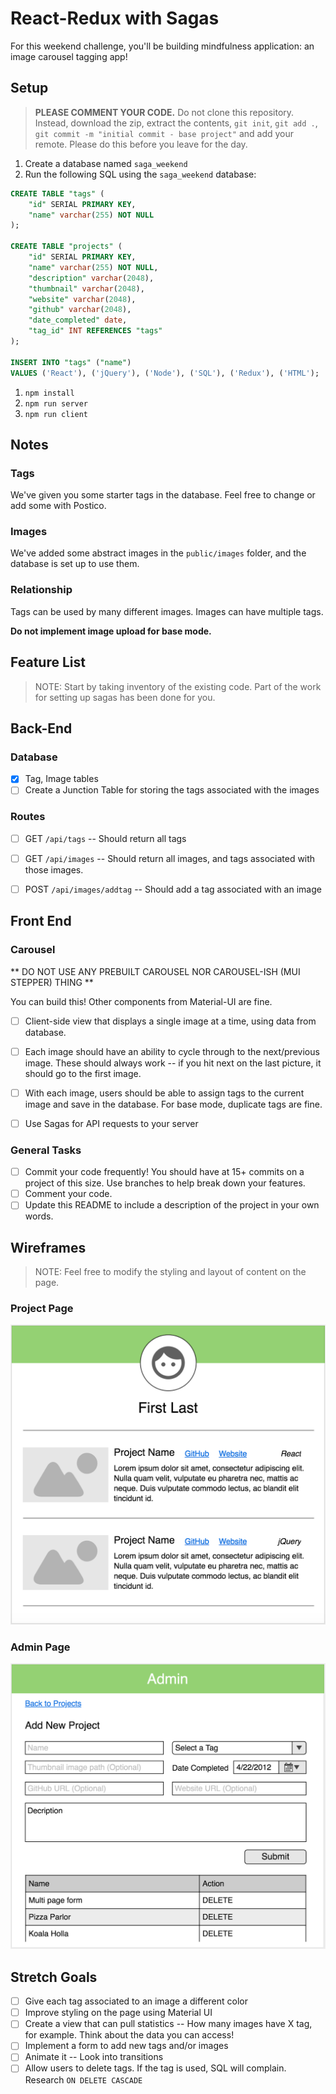# React-Redux with Sagas

For this weekend challenge, you'll be building mindfulness application: an image carousel tagging app!  

## Setup

> **PLEASE COMMENT YOUR CODE.** Do not clone this repository. Instead, download the zip, extract the contents, `git init`, `git add .`, `git commit -m "initial commit - base project"` and add your remote. Please do this before you leave for the day.

1. Create a database named `saga_weekend`
1. Run the following SQL using the `saga_weekend` database:

```SQL
CREATE TABLE "tags" (
    "id" SERIAL PRIMARY KEY,
    "name" varchar(255) NOT NULL
);

CREATE TABLE "projects" (
    "id" SERIAL PRIMARY KEY,
    "name" varchar(255) NOT NULL,
    "description" varchar(2048),
    "thumbnail" varchar(2048), 
    "website" varchar(2048),
    "github" varchar(2048),
    "date_completed" date,
    "tag_id" INT REFERENCES "tags"
);

INSERT INTO "tags" ("name") 
VALUES ('React'), ('jQuery'), ('Node'), ('SQL'), ('Redux'), ('HTML');
```

1. `npm install`
1. `npm run server`
1. `npm run client`

## Notes

### Tags

We've given you some starter tags in the database. Feel free to change or add some with Postico.
 
 ### Images
 We've added some abstract images in the `public/images` folder, and the database is set up to use them.

 ### Relationship
 Tags can be used by many different images.
 Images can have multiple tags.

 

**Do not implement image upload for base mode.**


## Feature List

> NOTE: Start by taking inventory of the existing code. Part of the work for setting up sagas has been done for you.
## Back-End

### Database
- [x] Tag, Image tables 
- [ ] Create a Junction Table for storing the tags associated with the images

### Routes
- [ ] GET `/api/tags` -- Should return all tags
- [ ] GET `/api/images` -- Should return all images, and tags associated with those images.
- [ ] POST `/api/images/addtag` -- Should add a tag associated with an image


## Front End

### Carousel 

** DO NOT USE ANY PREBUILT CAROUSEL NOR CAROUSEL-ISH (MUI STEPPER) THING **

You can build this! Other components from Material-UI are fine.

- [ ] Client-side view that displays a single image at a time, using data from database.
- [ ] Each image should have an ability to cycle through to the next/previous image. These should always work -- if you hit next on the last picture, it should go to the first image.
- [ ] With each image, users should be able to assign tags to the current image and save in the database. For base mode, duplicate tags are fine.
- [ ] Use Sagas for API requests to your server


### General Tasks

- [ ] Commit your code frequently! You should have at 15+ commits on a project of this size. Use branches to help break down your features.
- [ ] Comment your code.
- [ ] Update this README to include a description of the project in your own words.

## Wireframes

> NOTE: Feel free to modify the styling and layout of content on the page. 

### Project Page

<img src="wireframes/project_page.png" width="560">


### Admin Page

<img src="wireframes/admin_page.png" width="560">

## Stretch Goals

- [ ] Give each tag associated to an image a different color
- [ ] Improve styling on the page using Material UI
- [ ] Create a view that can pull statistics -- How many images have X tag, for example. Think about the data you can access!
- [ ] Implement a form to add new tags and/or images
- [ ] Animate it -- Look into transitions
- [ ] Allow users to delete tags. If the tag is used, SQL will complain. Research `ON DELETE CASCADE`
